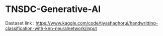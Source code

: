 # TNSDC-Generative-AI
Dastaset link : https://www.kaggle.com/code/tiyashaghorui/handwritting-classification-with-knn-neuralnetwork/input
